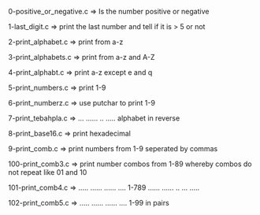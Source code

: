 0-positive_or_negative.c => Is the number positive or negative

1-last_digit.c => print the last number and tell if it is > 5 or not

2-print_alphabet.c => print from a-z

3-print_alphabets.c => print from a-z and A-Z

4-print_alphabt.c => print a-z except e and q

5-print_numbers.c => print 1-9

6-print_numberz.c => use putchar to print 1-9

7-print_tebahpla.c => ... ...... .. ..... alphabet in reverse

8-print_base16.c => print hexadecimal

9-print_comb.c => print numbers from 1-9 seperated by commas

100-print_comb3.c => print number combos from 1-89 whereby combos do not repeat like 01 and 10

101-print_comb4.c => ..... ...... ...... .... 1-789 ...... ...... .. ... ..... 

102-print_comb5.c => ..... ...... ...... .... 1-99 in pairs